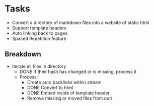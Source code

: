 # Tasks
- Convert a directory of markdown files into a website of static html
- Support template headers
- Auto linking back to pages
- Spaced Repetition feature

## Breakdown
- Iterate all files in directory
    - DONE If their hash has changed or is missing, process it
    - Process:
        - Create auto backlinks within stream
        - DONE Convert to html
        - DONE Embed inside of template header
        - Remove missing or moved files from out/